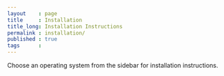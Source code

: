 ```yaml
---
layout    : page
title     : Installation
title_long: Installation Instructions
permalink : installation/
published : true
tags      :
---
```


Choose an operating system from the sidebar for installation instructions.
